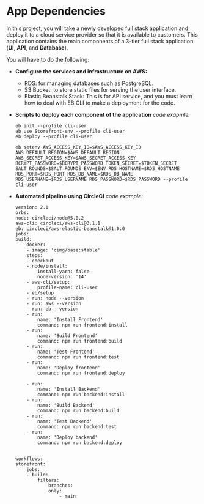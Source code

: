 # App Dependencies
In this project, you will take a newly developed full stack application and deploy it to a cloud service provider so that it is available to customers. This application contains the main components of a 3-tier full stack application (**UI**,  **API**, and  **Database**).

You will have to do the following:
-   **Configure the services and infrastructure on AWS:**
    - RDS: for managing databases such as PostgreSQL.
    - S3 Bucket: to store static files for serving the user interface.
    - Elastic Beanstalk Stack: This is for API service, and you must learn     how to deal with EB CLI to make a deployment for the code.
-   **Scripts to deploy each component of the application**
*code exapmle:*

		eb init --profile cli-user
		eb use Storefront-env --profile cli-user
		eb deploy --profile cli-user
    
	    eb setenv AWS_ACCESS_KEY_ID=$AWS_ACCESS_KEY_ID AWS_DEFAULT_REGION=$AWS_DEFAULT_REGION AWS_SECRET_ACCESS_KEY=$AWS_SECRET_ACCESS_KEY BCRYPT_PASSWORD=$BCRYPT_PASSWORD TOKEN_SECRET=$TOKEN_SECRET SALT_ROUNDS=$SALT_ROUNDS ENV=$ENV RDS_HOSTNAME=$RDS_HOSTNAME RDS_PORT=$RDS_PORT RDS_DB_NAME=$RDS_DB_NAME RDS_USERNAME=$RDS_USERNAME RDS_PASSWORD=$RDS_PASSWORD --profile cli-user

-   **Automated pipeline using CircleCI**
*code example:*

    ```shell
    version: 2.1
    orbs:
    node: circleci/node@5.0.2
    aws-cli: circleci/aws-cli@3.1.1
    eb: circleci/aws-elastic-beanstalk@1.0.0
    jobs:
    build:
        docker:
        - image: 'cimg/base:stable'
        steps:
        - checkout
        - node/install:
            install-yarn: false
            node-version: '14'
        - aws-cli/setup:
            profile-name: cli-user
        - eb/setup
        - run: node --version
        - run: aws --version
        - run: eb --version
        - run:
            name: 'Install Frontend'
            command: npm run frontend:install
        - run:
            name: 'Build Frontend'
            command: npm run frontend:build
        - run:
            name: 'Test Frontend'
            command: npm run frontend:test
        - run:
            name: 'Deploy frontend'
            command: npm run frontend:deploy

        - run:
            name: 'Install Backend'
            command: npm run backend:install
        - run:
            name: 'Build Backend'
            command: npm run backend:build
        - run:
            name: 'Test Backend'
            command: npm run backend:test
        - run:
            name: 'Deploy backend'
            command: npm run backend:deploy


    workflows:
    storefront:
        jobs:
        - build:
            filters:
                branches:
                only:
                    - main
    ```